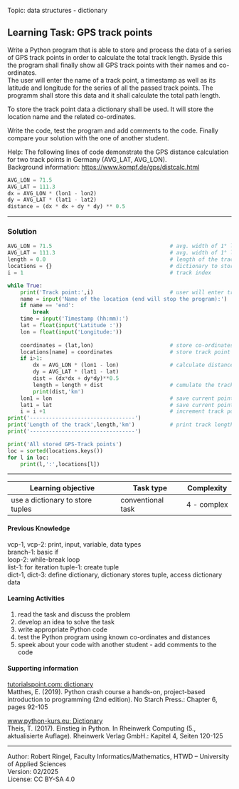 Topic: data structures - dictionary

## Learning Task: GPS track points

Write a Python program that is able to store and process the data of a series of GPS track points in order to calculate the total track length. Byside this the program shall finally show 
all GPS track points with their names and co-ordinates.  
The user will enter the name of a track point, a timestamp as well as its latitude and longitude for the series of all the passed track points. 
The programm shall store this data and it shall calculate the total path length.  

To store the track point data a dictionary shall be used. It will store the location name and the related co-ordinates.  

Write the code, test the program and add comments to the code. Finally compare your solution with the one of another student.  

Help: The following lines of code demonstrate the GPS distance calculation for two track points in Germany (AVG_LAT, AVG_LON).  
Background information: https://www.kompf.de/gps/distcalc.html

``` python
AVG_LON = 71.5
AVG_LAT = 111.3
dx = AVG_LON * (lon1 - lon2)
dy = AVG_LAT * (lat1 - lat2)
distance = (dx * dx + dy * dy) ** 0.5
``` 

---------------------------------------

### Solution

``` python
AVG_LON = 71.5                                     # avg. width of 1° longitude in Germany
AVG_LAT = 111.3                                    # avg. width of 1° latitude in Germany
length = 0.0                                       # length of the track
locations = {}                                     # dictionary to store the track points
i = 1                                              # track index

while True:
	print('Track point:',i)                        # user will enter track point data
	name = input('Name of the location (end will stop the program):')
	if name == 'end':
		break
	time = input('Timestamp (hh:mm):')
	lat = float(input('Latitude :'))
	lon = float(input('Longitude:'))
	
	coordinates = (lat,lon)                        # store co-ordinates as tuple
	locations[name] = coordinates                  # store track point
	if i>1:
		dx = AVG_LON * (lon1 - lon)                # calculate distance between two track points
		dy = AVG_LAT * (lat1 - lat)
		dist = (dx*dx + dy*dy)**0.5        
		length = length + dist                     # cumulate the track length
		print(dist,'km')
	lon1 = lon                                     # save current point longitude
	lat1 = lat                                     # save current point latitude
	i = i +1                                       # increment track point counter
print('---------------------------------')
print('Length of the track',length,'km')           # print track length
print('---------------------------------')

print('All stored GPS-Track points') 
loc = sorted(locations.keys())
for l in loc:
	print(l,':',locations[l])
```

---------------------------------------

| **Learning objective**                         | **Task type**   | **Complexity** |
| ---------------------------------------------- | --------------- | -------------- |
| use a dictionary to store tuples               | conventional task | 4 - complex   |  

#### Previous Knowledge

vcp-1, vcp-2: print, input, variable, data types  
branch-1: basic if  
loop-2: while-break loop  
list-1: for iteration
tuple-1: create tuple  
dict-1, dict-3: define dictionary, dictionary stores tuple, access dictionary data

#### Learning Activities

1) read the task and discuss the problem 
2) develop an idea to solve the task
3) write appropriate Python code
4) test the Python program using known co-ordinates and distances
5) speek about your code with another student - add comments to the code

#### Supporting information

[tutorialspoint.com: dictionary](https://www.tutorialspoint.com/python/python_dictionary.htm)  
Matthes, E. (2019). Python crash course a hands-on, project-based introduction to programming (2nd edition). No Starch Press.: Chapter 6, pages 92-105  

[www.python-kurs.eu: Dictionary](https://www.python-kurs.eu/python3_dictionaries.php)  
Theis, T. (2017). Einstieg in Python. In Rheinwerk Computing (5., aktualisierte Auflage). Rheinwerk Verlag GmbH.: Kapitel 4, Seiten 120-125

---------------------------------------
Author: Robert Ringel, Faculty Informatics/Mathematics, HTWD – University of Applied Sciences  
Version: 02/2025  
License: CC BY-SA 4.0
